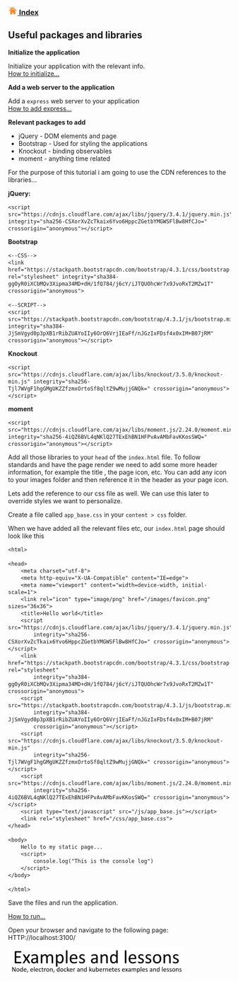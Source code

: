 ### [![Index](https://github.com/Roche-Olivier/help.windows10.nodejs.basics/blob/master/_content/_images/home.png "Index") Index](https://github.com/Roche-Olivier/help.windows10.nodejs.express.website)

## Useful packages and libraries

**Initialize the application**

Initialize your application with the relevant info.<br>
[How to initialize...](https://github.com/Roche-Olivier/help.windows10.nodejs.basics/blob/master/_content/_pages/start.initialize.md)

**Add a web server to the application**

Add a `express` web server to your application <br>
[How to add express...](https://github.com/Roche-Olivier/help.windows10.nodejs.express.website/blob/master/_content/_pages/webpage.create.webserver.md)


**Relevant packages to add**

* jQuery - DOM elements and page
* Bootstrap - Used for styling the applications
* Knockout - binding observables
* moment - anything time related

For the purpose of this tutorial i am going to use the CDN references to the libraries...

**jQuery:**
```
<script src="https://cdnjs.cloudflare.com/ajax/libs/jquery/3.4.1/jquery.min.js" integrity="sha256-CSXorXvZcTkaix6Yvo6HppcZGetbYMGWSFlBw8HfCJo=" crossorigin="anonymous"></script>
```
**Bootstrap**
```
<--CSS-->
<link href="https://stackpath.bootstrapcdn.com/bootstrap/4.3.1/css/bootstrap.min.css" rel="stylesheet" integrity="sha384-ggOyR0iXCbMQv3Xipma34MD+dH/1fQ784/j6cY/iJTQUOhcWr7x9JvoRxT2MZw1T" crossorigin="anonymous">

<--SCRIPT-->
<script src="https://stackpath.bootstrapcdn.com/bootstrap/4.3.1/js/bootstrap.min.js" integrity="sha384-JjSmVgyd0p3pXB1rRibZUAYoIIy6OrQ6VrjIEaFf/nJGzIxFDsf4x0xIM+B07jRM" crossorigin="anonymous"></script>
```

**Knockout**
```
<script src="https://cdnjs.cloudflare.com/ajax/libs/knockout/3.5.0/knockout-min.js" integrity="sha256-Tjl7WVgF1hgGMgUKZZfzmxOrtoSf8qltZ9wMujjGNQk=" crossorigin="anonymous"></script>
```

**moment**
```
<script src="https://cdnjs.cloudflare.com/ajax/libs/moment.js/2.24.0/moment.min.js" integrity="sha256-4iQZ6BVL4qNKlQ27TExEhBN1HFPvAvAMbFavKKosSWQ=" crossorigin="anonymous"></script>
```

Add all those libraries to your `head` of the `index.html` file.
To follow standards and have the page render we need to add some more header information, for example the title , the page icon, etc. You can add any icon to your images folder and then reference it in the header as your page icon.<br>


Lets add the reference to our css file as well. We can use this later to override styles we want to personalize.

Create a file called `app_base.css` in your `content > css` folder.
 

When we have added all the relevant files etc, our `index.html` page should look like this

```
<html>

<head>
    <meta charset="utf-8">
    <meta http-equiv="X-UA-Compatible" content="IE=edge">
    <meta name="viewport" content="width=device-width, initial-scale=1">
    <link rel="icon" type="image/png" href="/images/favicon.png" sizes="36x36">
    <title>Hello world</title>
    <script src="https://cdnjs.cloudflare.com/ajax/libs/jquery/3.4.1/jquery.min.js"
        integrity="sha256-CSXorXvZcTkaix6Yvo6HppcZGetbYMGWSFlBw8HfCJo=" crossorigin="anonymous"></script>
    <link href="https://stackpath.bootstrapcdn.com/bootstrap/4.3.1/css/bootstrap.min.css" rel="stylesheet"
        integrity="sha384-ggOyR0iXCbMQv3Xipma34MD+dH/1fQ784/j6cY/iJTQUOhcWr7x9JvoRxT2MZw1T" crossorigin="anonymous">
    <script src="https://stackpath.bootstrapcdn.com/bootstrap/4.3.1/js/bootstrap.min.js"
        integrity="sha384-JjSmVgyd0p3pXB1rRibZUAYoIIy6OrQ6VrjIEaFf/nJGzIxFDsf4x0xIM+B07jRM"
        crossorigin="anonymous"></script>
    <script src="https://cdnjs.cloudflare.com/ajax/libs/knockout/3.5.0/knockout-min.js"
        integrity="sha256-Tjl7WVgF1hgGMgUKZZfzmxOrtoSf8qltZ9wMujjGNQk=" crossorigin="anonymous"></script>
    <script src="https://cdnjs.cloudflare.com/ajax/libs/moment.js/2.24.0/moment.min.js"
        integrity="sha256-4iQZ6BVL4qNKlQ27TExEhBN1HFPvAvAMbFavKKosSWQ=" crossorigin="anonymous"></script>
    <script type="text/javascript" src="/js/app_base.js"></script>
    <link rel="stylesheet" href="/css/app_base.css">
</head>

<body>
    Hello to my static page...
    <script>
        console.log("This is the console log")
    </script>
</body>

</html>
```


Save the files and run the application.

[How to run...](https://github.com/Roche-Olivier/help.windows10.nodejs.basics/blob/master/_content/_pages/start.running.md)

Open your browser and navigate to the following page: HTTP://localhost:3100/

![Examples and lessons](https://github.com/Roche-Olivier/help.windows10.nodejs.basics/blob/master/_content/_images/footer.png "Examples and lessons")



